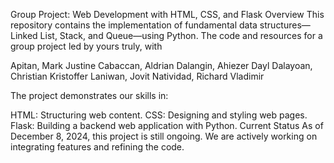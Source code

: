 Group Project: Web Development with HTML, CSS, and Flask
Overview
This repository contains the implementation of fundamental data structures—Linked List, Stack, and Queue—using Python. The code and resources for a group project led by yours truly, with

Apitan, Mark Justine
Cabaccan, Aldrian
Dalangin, Ahiezer Dayl
Dalayoan, Christian Kristoffer
Laniwan, Jovit
Natividad, Richard Vladimir

The project demonstrates our skills in:

HTML: Structuring web content.
CSS: Designing and styling web pages.
Flask: Building a backend web application with Python.
Current Status
As of December 8, 2024, this project is still ongoing. We are actively working on integrating features and refining the code.
